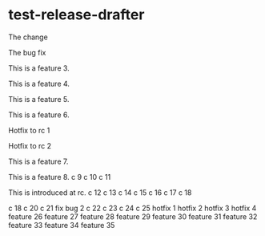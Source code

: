 # test-release-drafter

The change

The bug fix

This is a feature 3.

This is a feature 4.

This is a feature 5.

This is a feature 6.

Hotfix to rc 1

Hotfix to rc 2

This is a feature 7.

This is a feature 8.
c 9
c 10
c 11

This is introduced at rc.
c 12
c 13
c 14
c 15
c 16
c 17
c 18

c 18
c 20
c 21
fix bug 2
c 22
c 23
c 24
c 25
hotfix 1
hotfix 2
hotfix 3
hotfix 4
feature 26
feature 27
feature 28
feature 29
feature 30
feature 31
feature 32
feature 33
feature 34
feature 35
